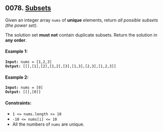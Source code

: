 ## 0078. [Subsets](https://leetcode.com/problems/subsets/)

Given an integer array `nums` of **unique** elements, return _all possible subsets (the power set)_.

The solution set **must not** contain duplicate subsets. Return the solution in **any order**.

#### **Example 1:**

<pre><code><strong>Input:</strong> nums = [1,2,3]
<strong>Output:</strong> [[],[1],[2],[1,2],[3],[1,3],[2,3],[1,2,3]]</code></pre>

#### **Example 2:**

<pre><code><strong>Input:</strong> nums = [0]
<strong>Output:</strong> [[],[0]]</code></pre>

#### **Constraints:**

- `1 <= nums.length <= 10`
- `-10 <= nums[i] <= 10`
- All the numbers of `nums` are unique.
